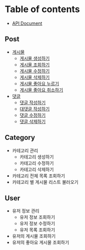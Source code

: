 # Table of contents

* [API Document](README.md)

## Post


* [게시물](post/posting/README.md)
    * [게시물 생성하기](post/posting/post.md)
    * [게시물 조회하기](post/posting/get.md)
    * [게시물 수정하기](post/posting/put.md)
    * [게시물 삭제하기](post/posting/delete.md)
    * [게시물 좋아요 누르기](post/posting/post-like.md)
    * [게시물 좋아요 취소하기](post/posting/delete-like.md)
* [댓글](post/comment/README.md)
    * [댓글 작성하기](post/comment/post.md)
    * [대댓글 작성하기](post/comment/post-child.md)
    * [댓글 수정하기](post/comment/put.md)
    * [댓글 삭제하기](post/comment/delete.md)

## Category

- 카테고리 관리
    - 카테고리 생성하기
    - 카테고리 수정하기
    - 카테고리 삭제하기
- 카테고리 전체 목록 조회하기
- 카테고리 별 게시물 리스트 불러오기

## User
- 유저 정보 관리
    - 유저 정보 조회하기
    - 유저 정보 수정하기
    - 유저 목록 조회하기
- 유저의 게시물 조회하기
- 유저의 좋아요 게시물 조회하기
